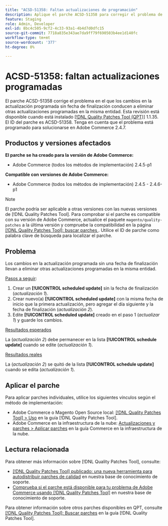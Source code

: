 ```yaml
---
title: "ACSD-51358: Faltan actualizaciones de programación"
description: Aplique el parche ACSD-51358 para corregir el problema de Adobe Commerce en el que los cambios en la actualización programada sin una fecha de finalización llevan a eliminar otras actualizaciones programadas en la misma entidad.
feature: Staging
role: Admin, Developer
exl-id: 8bc4c505-9cf2-4c33-93a1-4b4d7d0dfc15
source-git-commit: 7718a835e343ae7da9ff79f690503b4ee1d140fc
workflow-type: tm+mt
source-wordcount: '377'
ht-degree: 0%

---
```


# ACSD-51358: faltan actualizaciones programadas

El parche ACSD-51358 corrige el problema en el que los cambios en la actualización programada sin fecha de finalización conducen a eliminar otras actualizaciones programadas en la misma entidad. Esta revisión está disponible cuando está instalado [[!DNL Quality Patches Tool (QPT)]](/help/announcements/adobe-commerce-announcements/magento-quality-patches-released-new-tool-to-self-serve-quality-patches.md) 1.1.35. El ID del parche es ACSD-51358. Tenga en cuenta que el problema está programado para solucionarse en Adobe Commerce 2.4.7.

## Productos y versiones afectados

**El parche se ha creado para la versión de Adobe Commerce:**

* Adobe Commerce (todos los métodos de implementación) 2.4.5-p1

**Compatible con versiones de Adobe Commerce:**

* Adobe Commerce (todos los métodos de implementación) 2.4.5 - 2.4.6-p1

>[!NOTE]
>
>El parche podría ser aplicable a otras versiones con las nuevas versiones de [!DNL Quality Patches Tool]. Para comprobar si el parche es compatible con su versión de Adobe Commerce, actualice el paquete `magento/quality-patches` a la última versión y compruebe la compatibilidad en la página [[!DNL Quality Patches Tool]: buscar parches ](https://experienceleague.adobe.com/tools/commerce-quality-patches/index.html?lang=es). Utilice el ID de parche como palabra clave de búsqueda para localizar el parche.

## Problema

Los cambios en la actualización programada sin una fecha de finalización llevan a eliminar otras actualizaciones programadas en la misma entidad.

<u>Pasos a seguir</u>:

1. Crear un **[!UICONTROL scheduled update]** sin la fecha de finalización (*actualización 1*).
1. Crear nuevo(a) **[!UICONTROL scheduled update]** con la misma fecha de inicio que la primera actualización, pero agregar el día siguiente y la fecha de finalización (*actualización 2*).
1. Edite **[!UICONTROL scheduled update]** creado en el paso 1 (*actualizar 1*) y guarde los cambios.

<u>Resultados esperados</u>

La (*actualización 2*) debe permanecer en la lista **[!UICONTROL schedule update]** cuando se edite (*actualización 1*).

<u>Resultados reales</u>

La (*actualización 2*) se quitó de la lista **[!UICONTROL schedule update]** cuando se edita (*actualización 1*).

## Aplicar el parche

Para aplicar parches individuales, utilice los siguientes vínculos según el método de implementación:

* Adobe Commerce o Magento Open Source local: [[!DNL Quality Patches Tool] > Uso](<https://experienceleague.adobe.com/docs/commerce-operations/tools/quality-patches-tool/usage.html?lang=es>) en la guía [!DNL Quality Patches Tool].
* Adobe Commerce en la infraestructura de la nube: [Actualizaciones y parches > Aplicar parches](https://experienceleague.adobe.com/docs/commerce-cloud-service/user-guide/develop/upgrade/apply-patches.html?lang=es) en la guía Commerce en la infraestructura de la nube.

## Lectura relacionada

Para obtener más información sobre [!DNL Quality Patches Tool], consulte:

* [[!DNL Quality Patches Tool] publicado: una nueva herramienta para autodistribuir parches de calidad](/help/announcements/adobe-commerce-announcements/magento-quality-patches-released-new-tool-to-self-serve-quality-patches.md) en nuestra base de conocimiento de soporte.
* [Comprueba si el parche está disponible para tu problema de Adobe Commerce usando [!DNL Quality Patches Tool]](/help/support-tools/patches-available-in-qpt-tool/check-patch-for-magento-issue-with-magento-quality-patches.md) en nuestra base de conocimiento de soporte.

Para obtener información sobre otros parches disponibles en QPT, consulte [[!DNL Quality Patches Tool]: Buscar parches](<https://experienceleague.adobe.com/tools/commerce-quality-patches/index.html?lang=es>) en la guía [!DNL Quality Patches Tool].
